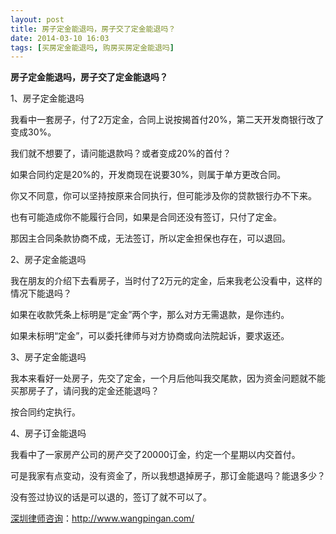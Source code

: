 ```yaml
---
layout: post
title: 房子定金能退吗，房子交了定金能退吗？
date: 2014-03-10 16:03
tags: [买房定金能退吗, 购房买房定金能退吗]
---
```

<strong>房子定金能退吗，房子交了定金能退吗？</strong>

1、房子定金能退吗

我看中一套房子，付了2万定金，合同上说按揭首付20%，第二天开发商银行改了变成30%。

我们就不想要了，请问能退款吗？或者变成20%的首付？

如果合同约定是20%的，开发商现在说要30%，则属于单方更改合同。

你又不同意，你可以坚持按原来合同执行，但可能涉及你的贷款银行办不下来。

也有可能造成你不能履行合同，如果是合同还没有签订，只付了定金。

那因主合同条款协商不成，无法签订，所以定金担保也存在，可以退回。

2、房子定金能退吗

我在朋友的介绍下去看房子，当时付了2万元的定金，后来我老公没看中，这样的情况下能退吗？

如果在收款凭条上标明是“定金”两个字，那么对方无需退款，是你违约。

如果未标明“定金”，可以委托律师与对方协商或向法院起诉，要求返还。

3、房子定金能退吗

我本来看好一处房子，先交了定金，一个月后他叫我交尾款，因为资金问题就不能买那房子了，请问我的定金还能退吗？

按合同约定执行。

4、房子订金能退吗

我看中了一家房产公司的房产交了20000订金，约定一个星期以内交首付。

可是我家有点变动，没有资金了，所以我想退掉房子，那订金能退吗？能退多少？

没有签过协议的话是可以退的，签订了就不可以了。

<a href="http://www.wangpingan.com/">深圳律师咨询</a>：<a href="http://www.wangpingan.com/">http://www.wangpingan.com/</a>

